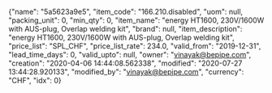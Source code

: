 {"name": "5a5623a9e5", "item_code": "166.210.disabled", "uom": null, "packing_unit": 0, "min_qty": 0, "item_name": "energy HT1600, 230V/1600W with AUS-plug, Overlap welding kit", "brand": null, "item_description": "energy HT1600, 230V/1600W with AUS-plug, Overlap welding kit", "price_list": "SPL_CHF", "price_list_rate": 234.0, "valid_from": "2019-12-31", "lead_time_days": 0, "valid_upto": null, "owner": "vinayak@bepipe.com", "creation": "2020-04-06 14:44:08.562338", "modified": "2020-07-27 13:44:28.920133", "modified_by": "vinayak@bepipe.com", "currency": "CHF", "idx": 0}